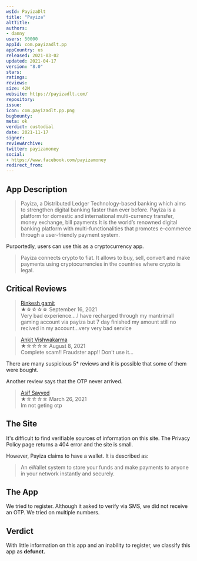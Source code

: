 ```yaml
---
wsId: PayizaDlt
title: "Payiza"
altTitle: 
authors:
- danny
users: 50000
appId: com.payizadlt.pp
appCountry: us
released: 2021-03-02
updated: 2021-04-17
version: "8.0"
stars: 
ratings: 
reviews: 
size: 42M
website: https://payizadlt.com/
repository: 
issue: 
icon: com.payizadlt.pp.png
bugbounty: 
meta: ok
verdict: custodial
date: 2021-11-17
signer: 
reviewArchive:
twitter: payizamoney
social:
- https://www.facebook.com/payizamoney
redirect_from:
---
```


## App Description

> Payiza, a Distributed Ledger Technology-based banking which aims to strengthen digital banking faster than ever before. Payiza is a platform for domestic and international multi-currency transfer, money exchange, bill payments It is the world’s renowned digital banking platform with multi-functionalities that promotes e-commerce through a user-friendly payment system.

Purportedly, users can use this as a cryptocurrency app.

> Payiza connects crypto to fiat. It allows to buy, sell, convert and make payments using cryptocurrencies in the countries where crypto is legal.


## Critical Reviews

> [Rinkesh gamit](https://play.google.com/store/apps/details?id=com.payizadlt.pp&reviewId=gp%3AAOqpTOEB5SFfn_liZjNbW3RRV59UQlNH19iu62Xmf9BM0A7Yk6ft6MiUz_TCeGFl7Ic6yLqP7H2xNyzfBXrbesQ)<br>
  ★☆☆☆☆ September 16, 2021 <br>
       Very bad experience....I have recharged through my mantrimall gaming account via payiza but 7 day finished my amount still no recived in my account...very very bad service

> [Ankit Vishwakarma](https://play.google.com/store/apps/details?id=com.payizadlt.pp&reviewId=gp%3AAOqpTOE8qQh7WYrzNZvFhRfzNz6v6zXGc6ekYK4HCKjxwTr0AJ6qswCqiah4bD7YMxLBcRm0fpZL9xv2HvX7M_k)<br>
         ★☆☆☆☆ August 8, 2021 <br>
              Complete scam!! Fraudster app!! Don't use it...
              
There are many suspicious 5* reviews and it is possible that some of them were bought. 

Another review says that the OTP never arrived.

> [Asif Sayyed](https://play.google.com/store/apps/details?id=com.payizadlt.pp&reviewId=gp%3AAOqpTOG4Obl05KocQ6MhUqpf8P5Fa_FO_ZkSId86Jg4fMFAHCDWSUGFHsRNckZQs5aYxIuK4sbFCrdxIcaxhusU)<br>
        ★☆☆☆☆ March 26, 2021 <br>
              Im not geting otp
          

## The Site

It's difficult to find verifiable sources of information on this site. The Privacy Policy page returns a 404 error and the site is small.

However, Payiza claims to have a wallet. It is described as:

> An eWallet system to store your funds and make payments to anyone in your network instantly and securely.

## The App

We tried to register. Although it asked to verify via SMS, we did not receive an OTP. We tried on multiple numbers.  

## Verdict

With little information on this app and an inability to register, we classify this app as **defunct.**